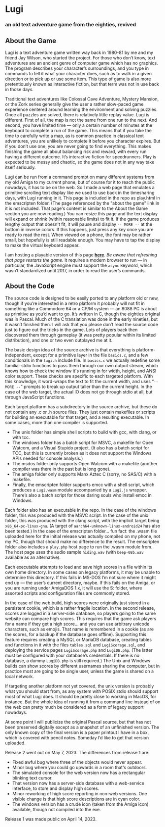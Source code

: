# Lugi
### an old text adventure game from the eighties, revived

##      About the Game

Lugi is a text adventure game written way back in 1980-81 by me and my friend Jay Wilson, who started the project.
For those who don’t know, text adventures are an ancient genre of computer game which has no graphics.
The program describes your character’s surroundings, and you type in commands to tell it what your character does, such as to walk in a given direction or to pick up or use some item.
This type of game is also more pretentiously known as interactive fiction, but that term was not in use back in those days.

Traditional text adventures like Colossal Cave Adventure, Mystery Mansion, or the Zork series generally give the user a rather slow-paced game experience centered around learning the environment and solving puzzles.
Once all puzzles are solved, there is relatively little replay value.
Lugi is different.
First of all, the map is not the same from one run to the next.
And second, you have limited time — only a certain number of minutes at the keyboard to complete a run of the game.
This means that if you take the time to carefully write a map, as is common practice in classical text adventures, you are unlikely to complete it before you character expires.
But if you don’t use one, you are never going to find everything.
This makes finishing the game all about balancing risk and reward, with every run having a different outcome.
It’s interactive fiction for speedrunners.
Play is expected to be messy and chaotic, so the game does not in any way take itself seriously.

Lugi can be run from a command prompt on many different systems from my old Amiga to my current phone, but of course for it to reach the public nowadays, it has to be on the web.
So I made a web page that emulates a primitive scrolling text display like we used to use back in the timesharing days, with Lugi running in it.
This page is included in the repo as play.html in the emscripten folder.
(The page referenced by the "about the game" link in it is not included.
That page's content is similar to the About the Game section you are now reading.)
You can resize this page and the text display will expand or shrink (within reasonable limits) to fit it.
If the game produces lengthy output that doesn't fit, it will pause and display `-- MORE --` at the bottom in inverse colors.
If this happens, just press any key once you are ready to read the rest.
When viewed on a phone, the font may be rather small, but hopefully is still readable enough.
You may have to tap the display to make the virtual keyboard appear.

I am hosting a playable version of this page **[here](http://paulkienitz.net/Lugi/play.html)**.
_Be aware that refreshing that page restarts the game._
It requires a modern browser to run — in particular, the JavaScript engine must support the `async` keyword, which wasn’t standardized until 2017, in order to read the user’s commands.

##      About the Code

The source code is designed to be easily ported to any platform old or new, though if you’re interested in a retro platform it probably will not fit in something like a Commodore 64 or a CP/M system — an 8088 PC is about as primitive as you’d want to go.
It’s written in C, though the eighties original was in Pascal.
Much of the C translation was done in the early nineties, but it wasn’t finished then.
I will ask that you please don’t read the source code just to figure out the tricks in the game.
Lots of players back then discovered them through gameplay (it was pretty popular within its limited distribution), and one or two even outplayed me at it.

The basic design idea of the source archive is that everything is platform-independent, except for a primitive layer in the file `basics.c`, and a few conditionals in the `lugi.h` include file.
In `basics.c` we actually redefine some familiar stdio functions to pass them through our own output stream, which knows how to check the window it's running in for width, height, and ANSI color support.
These checks are specific to each targeted platform.
With this knowledge, it word-wraps the text to fit the current width, and uses “`-- MORE --`” prompts to break up output taller than the current height.
In the case of the web target, the actual IO does not go through stdio at all, but through JavaScript functions.

Each target platform has a subdirectory in the source archive, but these do not contain any .c or .h source files.
They just contain makefiles or scripts for building an executable for that target, and a resulting executable.
In some cases, more than one compiler is supported.

* The unix folder has simple shell scripts to build with gcc, with clang, or with tcc.
* The windows folder has a batch script for MSVC, a makefile for Open Watcom, and a Visual Stupido project.
(It also has a batch script for TCC, but this is currently broken as it does not support the Windows APIs needed for console analysis.)
* The msdos folder only supports Open Watcom with a makefile (another compiler was there in the past but is long gone).
* The amiga folder only supports Manx Aztec C (sorry, no SAS/C) with a makefile.
* Finally, the emscripten folder supports emcc with a shell script, which produces a `Lugi.wasm` module accompanied by a `Lugi.js` wrapper.
There’s also a batch script for those daring souls who install emcc in Windows.

Each folder also has an executable in the repo.
In the case of the windows folder, this was produced with the MSVC script.
In the case of the unix folder, this was produced with the clang script, with the implicit target being `x86_64-pc-linux-gnu`.
(A target of `aarch64-unknown-linux-android24` has also been tested.)
In the case of the emscripten folder... fun fact: the .wasm file uploaded here for the initial release was actually compiled on my phone, not my PC, though that should make no difference to the result.
The emscripten folder also includes a `play.php` host page to run the .wasm module from.
The host page uses the audio sample `hiding.wav` (with `beep-08b.wav` available as an alternative).

Each executable attempts to load and save high scores in a file within its own home directory.
In some cases on legacy platforms, it may be unable to determine this directory.
If this fails in MS-DOS I’m not sure where it might end up — the user’s current directory, maybe.
If this fails on the Amiga, or you are running under AmigaDOS 1.x, it will use the S: folder, where assorted scripts and configuration files are commonly stored.

In the case of the web build, high scores were originally just stored in a persistent cookie, which is a rather fragile location.
In the second release, scores are logged in a server-side database, so players going to the same website can compare high scores.
This requires that the game ask players for a name if they get a high score... and you can use arbitrary unicode characters, such as emojis.
That name is remembered in a cookie (as are the scores, for a backup if the database goes offline).
Supporting this feature requires creating a MySQL or MariaDB database, creating tables and functions in it with the files `tables.sql` and `LugiScorage.sql`, and deploying the service pages `LugiScorage.php` and `LugiDB.php`.
(The latter must be configured with your database’s credentials.
If there is no database, a dummy `LugiDB.php` is still required.)
The Unix and Windows builds can show scores by different usernames sharing the computer, but in practice most are going to be single user, unless the game is shared on a local network.

If targeting another platform not yet covered, the unix version is probably what you should start from, as any system with POSIX stdio should support most of what Lugi does.
It should be pretty close to working in MacOS, for instance.
But the whole idea of running it from a command line instead of on the web can pretty much be considered as a form of legacy support nowadays.

At some point I will publicize the original Pascal source, but that has not been preserved digitally except as a snapshot of an unfinished version.
The only known copy of the final version is a paper printout I have in a box, which is covered with pencil notes.
Someday I’d like to get that version uploaded.

Release 2 went out on May 7, 2023.
The differences from release 1 are:
* Fixed awful bug where three of the objects would never appear.
* Minor bug where you could go upwards in a room that's outdoors.
* The simulated console for the web version now has a rectangular blinking text cursor.
* That version now has a server-side database with a web-service interface, to store and display high scores.
* Minor reworking of high score reporting in non-web versions.  One visible change is that high score descriptions are in cyan color.
* The windows version has a crude icon (taken from the Amiga icon) available, though not compiled into the exe.

Release 1 was made public on April 14, 2023.
